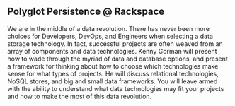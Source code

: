 ## Polyglot Persistence @ Rackspace

We are in the middle of a data revolution. There has never been more choices for Developers, DevOps, and Engineers when selecting a data storage technology. In fact, successful projects are often weaved from an array of components and data technologies.  Kenny Gorman will present how to wade through the myriad of data and database options, and present a framework for thinking about how to choose which technologies make sense for what types of projects. He will discuss relational technologies, NoSQL stores, and big and small data frameworks. You will leave armed with the ability to understand what data technologies may fit your projects and how to make the most of this data revolution.
